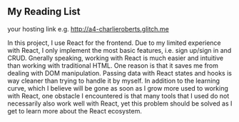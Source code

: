 ## My Reading List

your hosting link e.g. http://a4-charlieroberts.glitch.me

In this project, I use React for the frontend. Due to my limited experience with React, I only implement the most basic features, i.e. sign up/sign in and CRUD. Gnerally speaking, working with React is much easier and intuitive than working with traditional HTML. One reason is that it saves me from dealing with DOM manipulation. Passing data with React states and hooks is way cleaner than trying to handle it by myself.
In addition to the learning curve, which I believe will be gone as soon as I grow more used to working with React, one obstacle I encountered is that many tools that I used do not necessarily also work well with React, yet this problem should be solved as I get to learn more about the React ecosystem.


